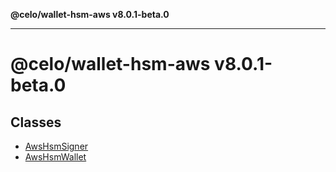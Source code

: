 **@celo/wallet-hsm-aws v8.0.1-beta.0**

***

# @celo/wallet-hsm-aws v8.0.1-beta.0

## Classes

- [AwsHsmSigner](classes/AwsHsmSigner.md)
- [AwsHsmWallet](classes/AwsHsmWallet.md)
